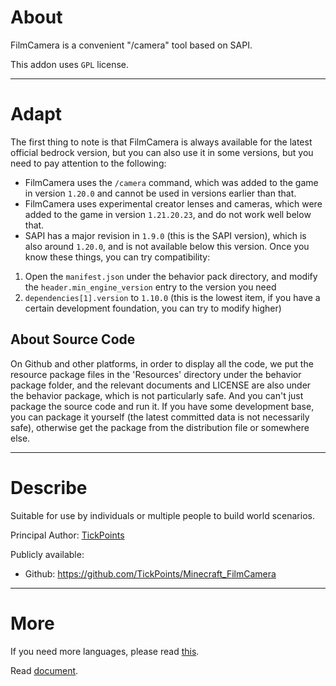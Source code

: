 # About
FilmCamera is a convenient "/camera" tool based on SAPI.

This addon uses `GPL` license.
___
# Adapt
The first thing to note is that FilmCamera is always available for the latest official bedrock version, but you can also use it in some versions, but you need to pay attention to the following:
* FilmCamera uses the `/camera` command, which was added to the game in version `1.20.0` and cannot be used in versions earlier than that.
* FilmCamera uses experimental creator lenses and cameras, which were added to the game in version `1.21.20.23`, and do not work well below that.
* SAPI has a major revision in `1.9.0` (this is the SAPI version), which is also around `1.20.0`, and is not available below this version.
Once you know these things, you can try compatibility:
1. Open the `manifest.json` under the behavior pack directory, and modify the `header.min_engine_version` entry to the version you need
2. `dependencies[1].version` to `1.10.0` (this is the lowest item, if you have a certain development foundation, you can try to modify higher)
## About Source Code
On Github and other platforms, in order to display all the code, we put the resource package files in the 'Resources' directory under the behavior package folder, and the relevant documents and LICENSE are also under the behavior package, which is not particularly safe. And you can't just package the source code and run it. If you have some development base, you can package it yourself (the latest committed data is not necessarily safe), otherwise get the package from the distribution file or somewhere else.
___
# Describe
Suitable for use by individuals or multiple people to build world scenarios.

Principal Author: [TickPoints](https://github.com/TickPoints)

Publicly available:

* Github: https://github.com/TickPoints/Minecraft_FilmCamera
___
# More
If you need more languages, please read [this](./Documents/README/index.md).

Read [document](./Documents/en/index.md).
